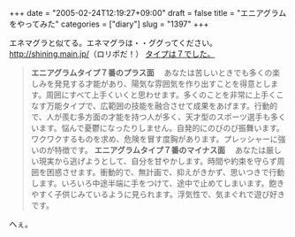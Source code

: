 +++
date = "2005-02-24T12:19:27+09:00"
draft = false
title = "エニアグラムをやってみた"
categories = ["diary"]
slug = "1397"
+++

エネマグラと似てる。エネマグラは・・ググってください。
<a href="http://shining.main.jp/" target="_blank">http://shining.main.jp/</a>（ロリポだ！）
<a href="http://shining.main.jp/enia7.html" target="_blank">タイプは７でした。</a>
<blockquote><b>エニアグラムタイプ７番のプラス面</b>
　あなたは苦しいときでも多くの楽しみを発見する才能があり、陽気な雰囲気を作り出すことを得意とします。周囲にすべて上手くいくと思わせます。多くのことを非常に上手くこなす万能タイプで、広範囲の技能を融合させて成果をあげます。行動的で、人が羨む多方面の才能を持つ人が多く、天才型のスポーツ選手も多くいます。悩んで憂鬱になったりしません。自発的にのびのび振舞います。ワクワクするものを求め、危険を冒す度胸があります。プレッシャーに強いのが特徴です。
<b>エニアグラムタイプ７番のマイナス面</b>
　あなたは厳しい現実から逃げようとして、自分を甘やかします。時間や約束を守らず周囲を困惑させます。衝動的で、無計画で、抑えがきかず、思いつきで行動します。いろいろ中途半端に手をつけて、途中で止めてしまいます。飽きやすく子供じみているように見られます。浮気性で、気まぐれで遊び好きです。 </blockquote>
へぇ。

